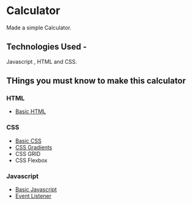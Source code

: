 # Calculator
 Made a simple Calculator.

 ## Technologies Used - 
 
 Javascript , HTML and CSS. 

 ## THings you must know to make this calculator

 ### HTML
 - [Basic HTML](https://developer.mozilla.org/en-US/docs/Web/HTML)
 
 ### CSS
 - [Basic CSS](https://developer.mozilla.org/en-US/docs/Web/CSS)
 - [CSS Gradients](https://www.w3schools.com/css/css3_gradients.asp)
 - CSS GRID
 - CSS Flexbox

 ### Javascript
 - [Basic Javascript](https://developer.mozilla.org/en-US/docs/Web/JavaScript)
 - [Event Listener](https://developer.mozilla.org/en-US/docs/Web/API/EventTarget/addEventListener)